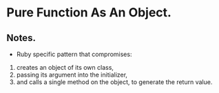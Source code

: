 # Pure Function As An Object.

## Notes.

- Ruby specific pattern that compromises:

1. creates an object of its own class,
1. passing its argument into the initializer,
1. and calls a single method on the object, to generate the return value.
